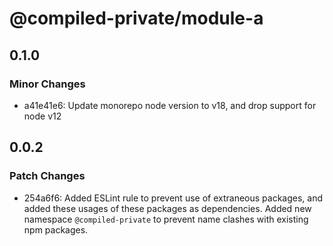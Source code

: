 # @compiled-private/module-a

## 0.1.0

### Minor Changes

- a41e41e6: Update monorepo node version to v18, and drop support for node v12

## 0.0.2

### Patch Changes

- 254a6f6: Added ESLint rule to prevent use of extraneous packages, and added these usages of these packages as dependencies. Added new namespace `@compiled-private` to prevent name clashes with existing npm packages.

